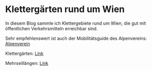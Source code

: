 # Klettergärten rund um Wien
In diesem Blog sammle ich Klettergebiete rund um Wien, die gut mit öffentlichen Verkehrsmitteln erreichbar sind. 

Sehr empfehlenswert ist auch der Mobilitätsguide des Alpenvereins: [Alpenverein](https://www.alpenverein.at/portal/natur-umwelt/sanfte_mobilitaet/Mobilitaetsguide-Sportklettern.php)

Klettergärten: [Link](blog/category/sportklettern)

Mehrseillängen: [Link](blog/category/Mehrseill%C3%A4ngen)
